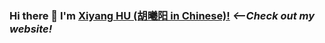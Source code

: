 
### Hi there 👋 I'm [Xiyang HU (胡曦阳 in Chinese)!](https://xiyanghu.github.io/) *<--Check out my website!*

<!--
**xiyanghu/xiyanghu** is a ✨ _special_ ✨ repository because its `README.md` (this file) appears on your GitHub profile.
-->
<!--
I got my Ph.D. in Information Systems at [Carnegie Mellon University](https://www.cmu.edu/) very soon.


**🔭 I’m currently working on** 
1. the design of ML/DL models to improve accuracy/efficiency/interpretability, specifically:
  * Machine and Deep Learning
  * Data Mining
  * NLP
  * Acceleration
  * Open-Source *Check out some of our open-source libraries/algorithms:*
     - [PyGOD](https://github.com/pygod-team/pygod)
     - [OSDT](https://github.com/xiyanghu/OSDT)
2. the adaptation of state-of-the-art models in various social and business applications.
3. the understanding of the social and economic impacts of AI, e.g. fairness, human-AI.

**📫 How to reach me**
- Email: xiyanghu [AT] cmu.edu
- [Twitter](https://twitter.com/hu_xiyang)
- WeChat(微信): dawnhxy



----




:sparkles:***I am on the 2023-2024 job market!***:sparkles:

[![Xiyang's github stats](https://github-readme-stats.vercel.app/api?username=xiyanghu&theme=material-palenight&count_private=true&hide=contribs)](https://github.com/anuraghazra/github-readme-stats)
[![Top Langs](https://github-readme-stats.vercel.app/api/top-langs/?username=xiyanghu&theme=material-palenight&hide=Jupyter&layout=compact)](https://github.com/anuraghazra/github-readme-stats)
**😄I am open to**
- Collaboration Opportunities
- Full time Opportunities starting late 2023 or early 2024

**xiyanghu/xiyanghu** is a ✨ _special_ ✨ repository because its `README.md` (this file) appears on your GitHub profile.

Here are some ideas to get you started:

- 🔭 I’m currently working on ...
- 🌱 I’m currently learning ...
- 👯 I’m looking to collaborate on ...
- 🤔 I’m looking for help with ...
- 💬 Ask me about ...
- 📫 How to reach me: ...
- 😄 Pronouns: ...
- ⚡ Fun fact: ...
**💬 News & Travel**:

- **xxx 2023**:	xxxxxxxxxxxx

I am the author/core developer of various machine learning tools and systems with more than millions of downloads. 
-->
